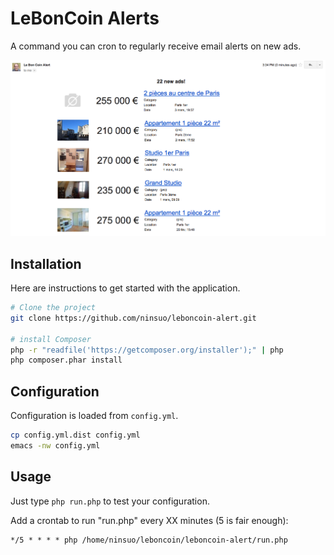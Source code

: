 # LeBonCoin Alerts

A command you can cron to regularly receive email alerts on new ads.

![Result](/doc/result.png)

## Installation

Here are instructions to get started with the application.

```sh
# Clone the project
git clone https://github.com/ninsuo/leboncoin-alert.git

# install Composer
php -r "readfile('https://getcomposer.org/installer');" | php
php composer.phar install
```

## Configuration

Configuration is loaded from `config.yml`.

```sh
cp config.yml.dist config.yml
emacs -nw config.yml
```

## Usage

Just type `php run.php` to test your configuration.

Add a crontab to run "run.php" every XX minutes (5 is fair enough):

```
*/5 * * * * php /home/ninsuo/leboncoin/leboncoin-alert/run.php
```

